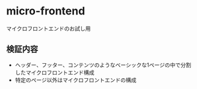 # micro-frontend
マイクロフロントエンドのお試し用

## 検証内容

- ヘッダー、フッター、コンテンツのようなベーシックな1ページの中で分割したマイクロフロントエンド構成
- 特定のページ以外はマイクロフロントエンドの構成
